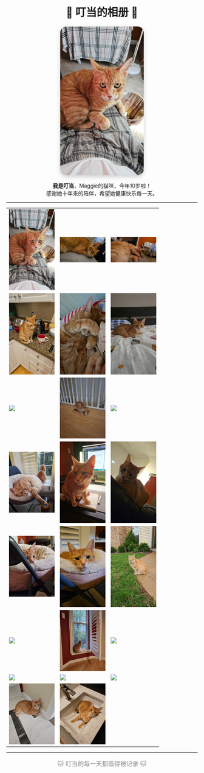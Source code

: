 <!-- filepath: /workspaces/ding-dang/README.md -->

<h1 align="center">🐾 叮当的相册 🐾</h1>

<p align="center">
  <img src="pic/photo_001.jpg" alt="叮当封面照" width="220" style="border-radius: 16px; box-shadow: 0 4px 12px #ccc;">
</p>

<p align="center">
  <b>我是叮当</b>，Maggie的猫咪，今年10岁啦！<br>
  感谢她十年来的陪伴，希望她健康快乐每一天。
</p>

---

<div align="center">

<table>
  <tr>
    <td><img src="pic/photo_001.jpg" width="120"></td>
    <td><img src="pic/photo_002.jpg" width="120"></td>
    <td><img src="pic/photo_003.jpg" width="120"></td>
  </tr>
  <tr>
    <td><img src="pic/photo_004.jpg" width="120"></td>
    <td><img src="pic/photo_005.jpg" width="120"></td>
    <td><img src="pic/photo_006.jpg" width="120"></td>
  </tr>
  <tr>
    <td><img src="pic/photo_007.jpg" width="120"></td>
    <td><img src="pic/photo_008.jpg" width="120"></td>
    <td><img src="pic/photo_009.jpg" width="120"></td>
  </tr>
  <tr>
    <td><img src="pic/photo_010.jpg" width="120"></td>
    <td><img src="pic/photo_011.jpg" width="120"></td>
    <td><img src="pic/photo_012.jpg" width="120"></td>
  </tr>
  <tr>
    <td><img src="pic/photo_013.jpg" width="120"></td>
    <td><img src="pic/photo_014.jpg" width="120"></td>
    <td><img src="pic/photo_015.jpg" width="120"></td>
  </tr>
  <tr>
    <td><img src="pic/photo_016.jpg" width="120"></td>
    <td><img src="pic/photo_017.jpg" width="120"></td>
    <td><img src="pic/photo_018.jpg" width="120"></td>
  </tr>
  <tr>
    <td><img src="pic/photo_019.jpg" width="120"></td>
    <td><img src="pic/photo_020.jpg" width="120"></td>
    <td><img src="pic/photo_021.jpg" width="120"></td>
  </tr>
  <tr>
    <td><img src="pic/photo_022.jpg" width="120"></td>
    <td><img src="pic/photo_023.jpg" width="120"></td>
    <td></td>
  </tr>
</table>

</div>

---

<p align="center" style="color: #888; font-size: 16px;">
  🐱 叮当的每一天都值得被记录 🐱
</p>

